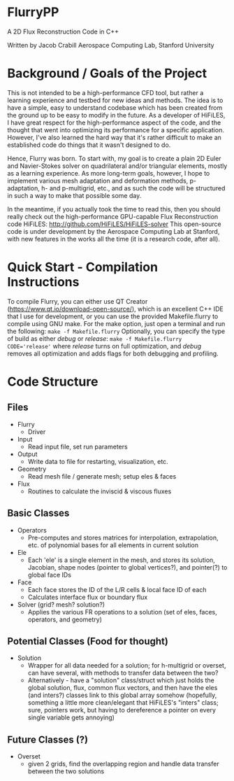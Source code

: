 FlurryPP
========

A 2D Flux Reconstruction Code in C++

Written by Jacob Crabill
Aerospace Computing Lab, Stanford University


Background / Goals of the Project
=================================

This is not intended to be a high-performance CFD tool, but rather a learning experience and testbed for new ideas and methods.  The idea is to have a simple, easy to understand codebase which has been created from the ground up to be easy to modify in the future.  As a developer of HiFiLES, I have great respect for the high-performance aspect of the code, and the thought that went into optimizing its performance for a specific application.  However, I've also learned the hard way that it's rather difficult to make an established code do things that it wasn't designed to do.

Hence, Flurry was born.  To start with, my goal is to create a plain 2D Euler and Navier-Stokes solver on quadrilateral and/or triangular elements, mostly as a learning experience.  As more long-term goals, however, I hope to implement various mesh adaptation and deformation methods, p-adaptation, h- and p-multigrid, etc., and as such the code will be structured in such a way to make that possible some day.

In the meantime, if you actually took the time to read this, then you should really check out the high-performance GPU-capable Flux Reconstruction code HiFiLES: http://github.com/HiFiLES/HiFiLES-solver
This open-source code is under development by the Aerospace Computing Lab at Stanford, with new features in the works all the time (it is a research code, after all).


Quick Start - Compilation Instructions
=======================================

To compile Flurry, you can either use QT Creator (https://www.qt.io/download-open-source/), which is an excellent C++ IDE that I use for development, or you can use the provided Makefile.flurry to compile using GNU make.  For the make option, just open a terminal and run the following:
`make -f Makefile.flurry`
Optionally, you can specify the type of build as either *debug* or *release*:
`make -f Makefile.flurry CODE='release'`
where *release* turns on full optimization, and *debug* removes all optimization and adds flags for both debugging and profiling.


Code Structure
==============

Files
-----
- Flurry
  + Driver
- Input
  + Read input file, set run parameters
- Output
  + Write data to file for restarting, visualization, etc.
- Geometry
  + Read mesh file / generate mesh; setup eles & faces
- Flux
  + Routines to calculate the inviscid & viscous fluxes


Basic Classes
--------------
- Operators
  + Pre-computes and stores matrices for interpolation, extrapolation, etc. of polynomial bases for all elements in current solution
- Ele
  + Each 'ele' is a single element in the mesh, and stores its solution, Jacobian, shape nodes (pointer to global vertices?), and pointer(?) to global face IDs
- Face
  + Each face stores the ID of the L/R cells & local face ID of each
  + Calculates interface flux or boundary flux
- Solver (grid? mesh? solution?)
  + Applies the various FR operations to a solution (set of eles, faces, operators, and geometry)
  

Potential Classes (Food for thought)
------------------------------------
- Solution
  + Wrapper for all data needed for a solution; for h-multigrid or overset, can have several, with methods to transfer data between the two?
  + Alternatively - have a "solution" class/struct which just holds the global solution, flux, common flux vectors, and then have the eles (and inters?) classes link to this global array somehow (hopefully, something a little more clean/elegant that HiFiLES's "inters" class; sure, pointers work, but having to dereference a pointer on every single variable gets annoying)


Future Classes (?)
------------------
- Overset
  + given 2 grids, find the overlapping region and handle data transfer between the two solutions
